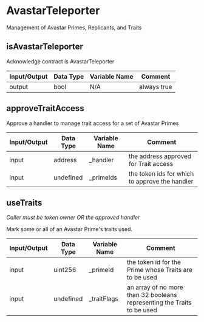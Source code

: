 # AvastarTeleporter
Management of Avastar Primes, Replicants, and Traits
## isAvastarTeleporter

Acknowledge contract is AvastarTeleporter


|Input/Output|Data Type|Variable Name|Comment|
|----------|----------|----------|----------|
|output|bool|N/A|always true|

## approveTraitAccess

Approve a handler to manage trait access for a set of Avastar Primes


|Input/Output|Data Type|Variable Name|Comment|
|----------|----------|----------|----------|
|input|address|_handler|the address approved for Trait access|
|input|undefined|_primeIds|the token ids for which to approve the handler|

## useTraits

*Caller must be token owner OR the approved handler*

Mark some or all of an Avastar Prime's traits used.


|Input/Output|Data Type|Variable Name|Comment|
|----------|----------|----------|----------|
|input|uint256|_primeId|the token id for the Prime whose Traits are to be used|
|input|undefined|_traitFlags|an array of no more than 32 booleans representing the Traits to be used|

